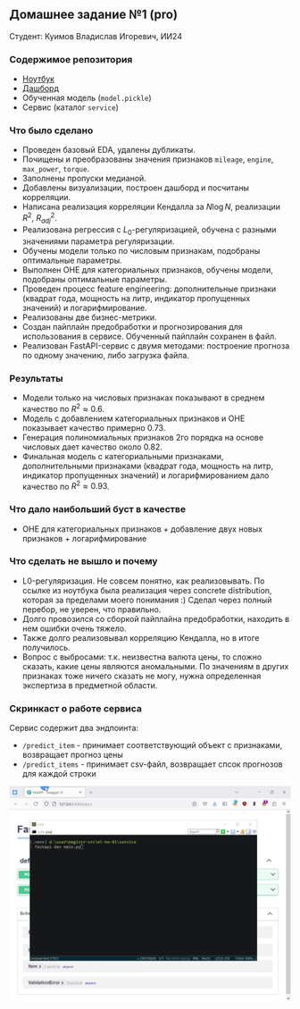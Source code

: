 ## Домашнее задание №1 (pro)

Студент: Куимов Владислав Игоревич, ИИ24

### Содержимое репозитория

- [Ноутбук](hw-1.ipynb)
- [Дашборд](ydata.html)
- Обученная модель (`model.pickle`)
- Сервис (каталог `service`)

### Что было сделано

- Проведен базовый EDA, удалены дубликаты.
- Почищены и преобразованы значения признаков `mileage`, `engine`, `max_power`, `torque`.
- Заполнены пропуски медианой.
- Добавлены визуализации, построен дашборд и посчитаны корреляции.
- Написана реализация корреляции Кендалла за $N \log N$, реализации $R^2$, $R^2_{adj}$.
- Реализована регрессия с $L_0$-регуляризацией, обучена с разными значениями параметра регуляризации.
- Обучены модели только по числовым признакам, подобраны оптимальные параметры.
- Выполнен OHE для категориальных признаков, обучены модели, подобраны оптимальные параметры.
- Проведен процесс feature engineering: дополнительные признаки (квадрат года, мощность на литр, индикатор пропущенных значений) и логарифмирование.
- Реализованы две бизнес-метрики.
- Создан пайплайн предобработки и прогнозирования для использования в сервисе. Обученный пайплайн сохранен в файл.
- Реализован FastAPI-сервис с двумя методами: построение прогноза по одному значению, либо загрузка файла.

### Результаты

- Модели только на числовых признаках показывают в среднем качество по $R^2 \approx 0.6$.
- Модель с добавлением категориальных признаков и OHE показывает качество примерно 0.73.
- Генерация полиномиальных признаков 2го порядка на основе числовых дает качество около 0.82.
- Финальная модель с категориальными признаками, дополнительными признаками (квадрат года, мощность на литр, индикатор пропущенных значений) и логарифмированием дало качество по $R^2 \approx 0.93$.

### Что дало наибольший буст в качестве

- OHE для категориальных признаков + добавление двух новых признаков + логарифмирование

### Что сделать не вышло и почему

- L0-регуляризация. Не совсем понятно, как реализовывать. По ссылке из ноутбука была реализация через concrete distribution, которая за пределами моего понимания :) Сделал через полный перебор, не уверен, что правильно.
- Долго провозился со сборкой пайплайна предобработки, находить в нем ошибки очень тяжело.
- Также долго реализовывал корреляцию Кендалла, но в итоге получилось.
- Вопрос с выбросами: т.к. неизвестна валюта цены, то сложно сказать, какие цены являются аномальными. По значениям в других признаках тоже ничего сказать не могу, нужна определенная экспертиза в предметной области.

### Скринкаст о работе сервиса

Сервис содержит два эндпоинта:

- `/predict_item` - принимает соответствующий объект с признаками, возвращает прогноз цены
- `/predict_items` - принимает csv-файл, возвращает спсок прогнозов для каждой строки

![screencast](screencast.gif)
